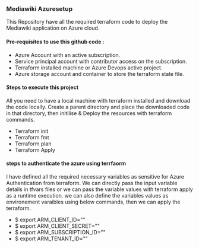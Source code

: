 ### Mediawiki Azuresetup
This Repository have all the required terraform code to deploy the Mediawiki application on Azure cloud.
#### Pre-requisites to use this github code :
- Azure Account with an active subscription.
- Service principal account with contributor access on the subscription.
- Terraform installed machine or Azure Devops active project.
- Azure storage account and container to store the terraform state file.

#### Steps to execute this project
All you need to have a local machine with terraform installed and download the code locally. Create a parent directory and place the downloaded code in that directory, then initilise & Deploy the resources with terraform commands.
- Terraform init
- Terraform fmt
- Terraform plan
- Terraform Apply

#### steps to authenticate the azure using terrfaorm
I have defined all the required necessary variables as sensitive for Azure Authentication from terraform. We can directly pass the input variable details in tfvars files or we can pass the variable values with terraform apply as a runtime execution. we can also define the variables values as environement varaibles using below commands, then we can apply the terraform.
- $ export ARM_CLIENT_ID=""
- $ export ARM_CLIENT_SECRET=""
- $ export ARM_SUBSCRIPTION_ID=""
- $ export ARM_TENANT_ID=""
